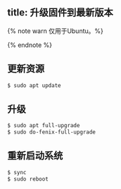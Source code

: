 title: 升级固件到最新版本
---

{% note warn 仅用于Ubuntu。%}

{% endnote %}

## 更新资源
```sh
$ sudo apt update
```
## 升级
```sh
$ sudo apt full-upgrade
$ sudo do-fenix-full-upgrade
```
## 重新启动系统
```sh
$ sync
$ sudo reboot
```

